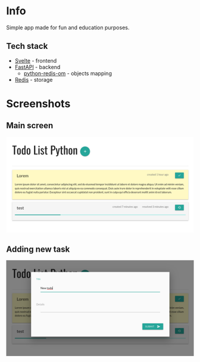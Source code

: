 # Info

Simple app made for fun and education purposes.

## Tech stack

- [Svelte](https://svelte.dev/) - frontend
- [FastAPI](https://fastapi.tiangolo.com/) - backend
  - [python-redis-om](https://github.com/redis/redis-om-python) - objects mapping
- [Redis](https://redis.io/) - storage

# Screenshots

## Main screen

![screen-list](./docs/images/screen-list.png)

## Adding new task

![screen-form](./docs/images/screen-form.png)

